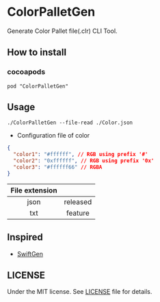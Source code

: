 # ColorPalletGen

Generate Color Pallet file(.clr) CLI Tool.

## How to install

### cocoapods

```
pod "ColorPalletGen"
```

## Usage

```
./ColorPalletGen --file-read ./Color.json
```

- Configuration file of color

```json
{
  "color1": "#ffffff", // RGB using prefix '#'
  "color2": "0xffffff", // RGB using prefix '0x'
  "color3": "#ffffff66" // RGBA
}
```

| File extension |          |
| :------------: | :------: |
|      json      | released |
|      txt       | feature  |

## Inspired

- [SwiftGen](https://github.com/SwiftGen/SwiftGen)

## LICENSE

Under the MIT license. See [LICENSE](https://github.com/tomokitalahashi/ColorPalletGen/blob/master/LICENSE) file for details.
